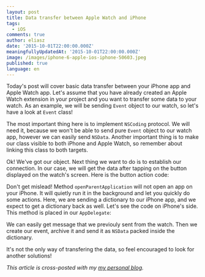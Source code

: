 ```yaml
---
layout: post
title: Data transfer between Apple Watch and iPhone
tags:
  - iOS
comments: true
author: eliasz
date: '2015-10-01T22:00:00.000Z'
meaningfullyUpdatedAt: '2015-10-01T22:00:00.000Z'
image: /images/iphone-6-apple-ios-iphone-50603.jpeg
published: true
language: en
---
```


Today's post will cover basic data transfer between your iPhone app and Apple Watch app.
Let's assume that you have already created an Apple Watch extension in your project and you want to transfer some data to your watch.
As an example, we will be sending `Event` object to our watch, so let's have a look at `Event` class!
<script src="https://gist.github.com/Eluss/386d83ccffa658a63054.js"></script>

The most important thing here is to implement `NSCoding` protocol. We will need it, because we won't be able to send pure `Event` object to our watch app, however we can easily send `NSData`. Another important thing is to make our class visible to both iPhone and Apple Watch, so remember about linking this class to both targets.

Ok! We've got our object. Next thing we want to do is to establish our connection. In our case, we will get the data after tapping on the button displayed on the watch's screen. Here is the button action code:
<script src="https://gist.github.com/Eluss/2f0c64a042b9c3b2fd1a.js"></script>

Don't get mislead! Method `openParentApplication` will not open an app on your iPhone. It will quietly run it in the background and let you quickly do some actions. Here, we are sending a dictionary to our iPhone app, and we expect to get a dictionary back as well. Let's see the code on iPhone's side. This method is placed in our `AppDelegate`:

<script src="https://gist.github.com/Eluss/ad28c1f7d7aa85e01c17.js"></script>

We can easily get message that we previouly sent from the watch. Then we create our event, archive it and send it as `NSData` packed inside the dictionary.

It's not the only way of transfering the data, so feel encouraged to look for another solutions!

*This article is cross-posted with my [my personal blog](http://eluss.github.io/).*

